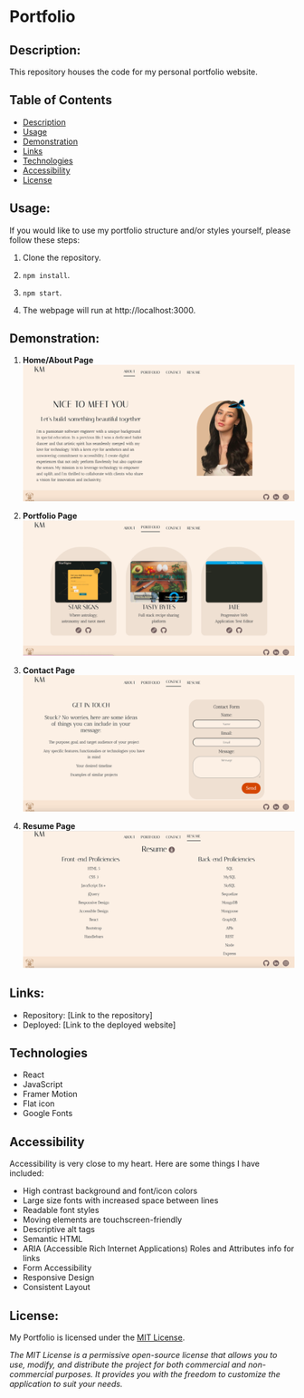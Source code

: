 # Portfolio

## Description:
This repository houses the code for my personal portfolio website.

## Table of Contents

- [Description](#description)
- [Usage](#usage)
- [Demonstration](#demonstration)
- [Links](#links)
- [Technologies](#technologies)
- [Accessibility](#accessibility) 
- [License](#license)

## Usage:
If you would like to use my portfolio structure and/or styles yourself, please follow these steps:

1. Clone the repository.

2. `npm install`.

3. `npm start`.

4. The webpage will run at http://localhost:3000.

## Demonstration:

1. **Home/About Page** 
![home/about page](./assets/about-page.png)

2. **Portfolio Page**
![portfolio page](./assets/portfolio-page.png)

3. **Contact Page**
![contact page](./assets/contact-page.png)

4. **Resume Page**
![resume page](./assets/resume-page.png)

## Links: 
- Repository: [Link to the repository]
- Deployed: [Link to the deployed website]

## Technologies

- React
- JavaScript
- Framer Motion
- Flat icon
- Google Fonts

## Accessibility
Accessibility is very close to my heart. Here are some things I have included:

- High contrast background and font/icon colors 
- Large size fonts with increased space between lines
- Readable font styles 
- Moving elements are touchscreen-friendly
- Descriptive alt tags
- Semantic HTML
- ARIA (Accessible Rich Internet Applications) Roles and Attributes info for links
- Form Accessibility
- Responsive Design
- Consistent Layout

## License:
My Portfolio is licensed under the [MIT License](https://opensource.org/license/mit/).

_The MIT License is a permissive open-source license that allows you to use, modify, and distribute the project for both commercial and non-commercial purposes. It provides you with the freedom to customize the application to suit your needs._
